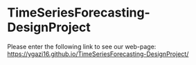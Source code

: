 # TimeSeriesForecasting-DesignProject
Please enter the following link to see our web-page:
https://ygazi16.github.io/TimeSeriesForecasting-DesignProject/
